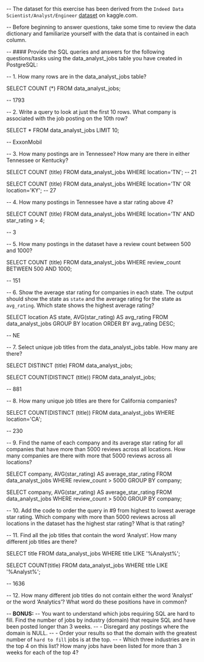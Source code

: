 -- The dataset for this exercise has been derived from the `Indeed Data Scientist/Analyst/Engineer` [dataset](https://www.kaggle.com/elroyggj/indeed-dataset-data-scientistanalystengineer) on kaggle.com. 

-- Before beginning to answer questions, take some time to review the data dictionary and familiarize yourself with the data that is contained in each column.

-- #### Provide the SQL queries and answers for the following questions/tasks using the data_analyst_jobs table you have created in PostgreSQL:

-- 1.	How many rows are in the data_analyst_jobs table?

SELECT COUNT (*)
FROM data_analyst_jobs;

-- 1793

-- 2.	Write a query to look at just the first 10 rows. What company is associated with the job posting on the 10th row?

SELECT *
FROM data_analyst_jobs
LIMIT 10;

-- ExxonMobil

-- 3.	How many postings are in Tennessee? How many are there in either Tennessee or Kentucky?

SELECT COUNT (title)
FROM data_analyst_jobs
WHERE location='TN';
-- 21

SELECT COUNT (title)
FROM data_analyst_jobs
WHERE location='TN' OR location='KY';
-- 27

-- 4.	How many postings in Tennessee have a star rating above 4?

SELECT COUNT (title)
FROM data_analyst_jobs
WHERE location='TN' AND star_rating > 4;

-- 3

-- 5.	How many postings in the dataset have a review count between 500 and 1000?

SELECT COUNT (title)
FROM data_analyst_jobs
WHERE review_count BETWEEN 500 AND 1000;

-- 151

-- 6.	Show the average star rating for companies in each state. The output should show the state as `state` and the average rating for the state as `avg_rating`. Which state shows the highest average rating?

SELECT location AS state, AVG(star_rating) AS avg_rating
FROM data_analyst_jobs
GROUP BY location
ORDER BY avg_rating DESC;

-- NE

-- 7.	Select unique job titles from the data_analyst_jobs table. How many are there?

SELECT DISTINCT (title)
FROM data_analyst_jobs;


SELECT COUNT(DISTINCT (title))
FROM data_analyst_jobs;

-- 881


-- 8.	How many unique job titles are there for California companies?

SELECT COUNT(DISTINCT (title))
FROM data_analyst_jobs
WHERE location='CA';

-- 230

-- 9.	Find the name of each company and its average star rating for all companies that have more than 5000 reviews across all locations. How many companies are there with more that 5000 reviews across all locations?

SELECT company, AVG(star_rating) AS average_star_rating
FROM data_analyst_jobs
WHERE review_count > 5000
GROUP BY company;

SELECT company, AVG(star_rating) AS average_star_rating
FROM data_analyst_jobs
WHERE review_count > 5000
GROUP BY company;


-- 10.	Add the code to order the query in #9 from highest to lowest average star rating. Which company with more than 5000 reviews across all locations in the dataset has the highest star rating? What is that rating?



-- 11.	Find all the job titles that contain the word ‘Analyst’. How many different job titles are there? 

SELECT title
FROM data_analyst_jobs
WHERE title LIKE '%Analyst%';

SELECT COUNT(title)
FROM data_analyst_jobs
WHERE title LIKE '%Analyst%';

-- 1636

-- 12.	How many different job titles do not contain either the word ‘Analyst’ or the word ‘Analytics’? What word do these positions have in common?



-- **BONUS:**
-- You want to understand which jobs requiring SQL are hard to fill. Find the number of jobs by industry (domain) that require SQL and have been posted longer than 3 weeks. 
--  - Disregard any postings where the domain is NULL. 
--  - Order your results so that the domain with the greatest number of `hard to fill` jobs is at the top. 
--   - Which three industries are in the top 4 on this list? How many jobs have been listed for more than 3 weeks for each of the top 4?
